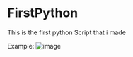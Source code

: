 # FirstPython
This is the first python Script that i made


Example:
![image](https://user-images.githubusercontent.com/71196440/117583580-c7ca3900-b0ff-11eb-8c67-3173e7ad9d2e.png)
